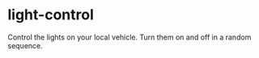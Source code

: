 # light-control

Control the lights on your local vehicle. Turn them on and off in a random sequence.
